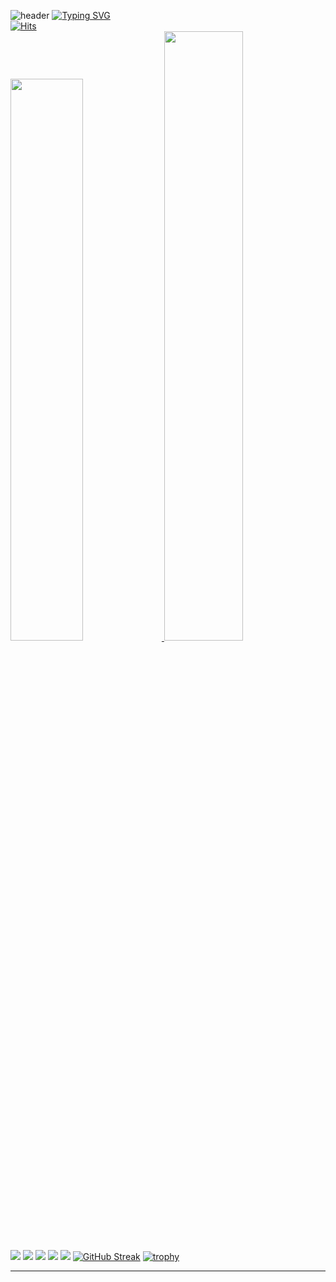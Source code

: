 ![header](https://capsule-render.vercel.app/api?type=waving&color=gradient&height=120&animation=fadeIn&section=footer&text=📕🏫🔭&fontAlign=70)
<a href="https://git.io/typing-svg"><img src="https://readme-typing-svg.demolab.com?font=Exo+2&size=40&pause=1000&center=true&vCenter=true&random=true&width=450&lines=Thank+you+for+coming!" alt="Typing SVG" /></a>
<br>
[![Hits](https://hits.seeyoufarm.com/api/count/incr/badge.svg?url=https%3A%2F%2Fgithub.com%2FSeren1303%2Fhit-counter&count_bg=%233F3DC8&title_bg=%23555555&icon=&icon_color=%23E7E7E7&title=hits&edge_flat=false)](https://hits.seeyoufarm.com)
<br>
<a href="s">
  <img src="https://github-readme-stats.vercel.app/api/top-langs/?username=Seren1303&exclude_repo=Seren1303.github.io&layout=compact&theme=tokyonight" width=48%/>
</a>
<a href="s">
  <img src="https://github-readme-stats.vercel.app/api?username=Seren1303&theme=tokyonight&show_icons=true" width="50%" />
</a>
![](http://github-profile-summary-cards.vercel.app/api/cards/profile-details?username=Seren1303&theme=chartreuse_dark)
![](http://github-profile-summary-cards.vercel.app/api/cards/repos-per-language?username=Seren1303&theme=chartreuse_dark)
![](http://github-profile-summary-cards.vercel.app/api/cards/most-commit-language?username=Seren1303&theme=chartreuse_dark)
![](http://github-profile-summary-cards.vercel.app/api/cards/stats?username=Seren1303&theme=chartreuse_dark)
![](http://github-profile-summary-cards.vercel.app/api/cards/productive-time?username=Seren1303&theme=chartreuse_dark&utcOffset=8)
[![GitHub Streak](https://streak-stats.demolab.com/?user=Seren1303&theme=dark)](https://git.io/streak-stats)
[![trophy](https://github-profile-trophy.vercel.app/?username=Seren1303&theme=flat&column=7)](https://github.com/dkssud8150/)
<hr>

